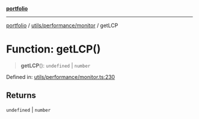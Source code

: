 [**portfolio**](../../../../README.md)

***

[portfolio](../../../../modules.md) / [utils/performance/monitor](../README.md) / getLCP

# Function: getLCP()

> **getLCP**(): `undefined` \| `number`

Defined in: [utils/performance/monitor.ts:230](https://github.com/tnorlund/Portfolio/blob/1071c17860a98d5707eff18071ee50e4f554491c/portfolio/utils/performance/monitor.ts#L230)

## Returns

`undefined` \| `number`
